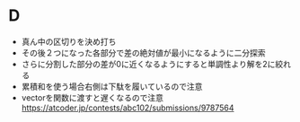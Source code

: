 # D

- 真ん中の区切りを決め打ち
- その後２つになった各部分で差の絶対値が最小になるように二分探索
- さらに分割した部分の差が0に近くなるようにすると単調性より解を2に絞れる
- 累積和を使う場合右側は下駄を履いているので注意
- vectorを関数に渡すと遅くなるので注意
https://atcoder.jp/contests/abc102/submissions/9787564
